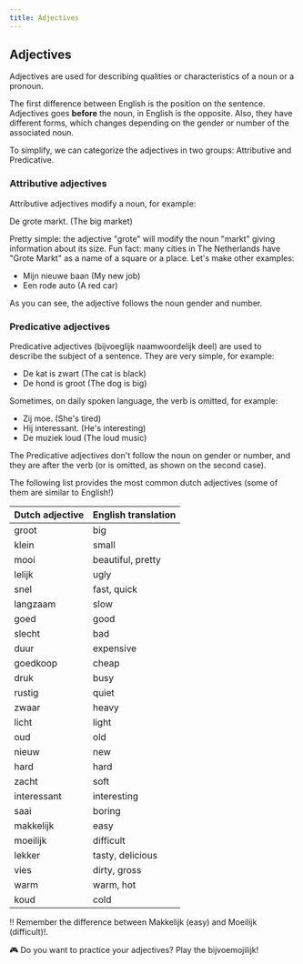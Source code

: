 ```yaml
---
title: Adjectives
---
```


## Adjectives

Adjectives are used for describing qualities or characteristics of a noun or a pronoun.

The first difference between English is the position on the sentence. Adjectives goes **before** the noun, in English is the opposite. Also, they have different forms, which changes depending on the gender or number of the associated noun.

To simplify, we can categorize the adjectives in two groups: Attributive and Predicative.

### Attributive adjectives

Attributive adjectives modify a noun, for example:

De grote markt. (The big market)

Pretty simple: the adjective "grote" will modify the noun "markt" giving information about its size. Fun fact: many cities in The Netherlands have "Grote Markt" as a name of a square or a place.
Let's make other examples:

-   Mijn nieuwe baan (My new job)
-   Een rode auto (A red car)

As you can see, the adjective follows the noun gender and number.

### Predicative adjectives

Predicative adjectives (bijvoeglijk naamwoordelijk deel) are used to describe the subject of a sentence. They are very simple, for example:

-   De kat is zwart (The cat is black)
-   De hond is groot (The dog is big)

Sometimes, on daily spoken language, the verb is omitted, for example:

-   Zij moe. (She's tired)
-   Hij interessant. (He's interesting)
-   De muziek loud (The loud music)

The Predicative adjectives don't follow the noun on gender or number, and they are after the verb (or is omitted, as shown on the second case).

The following list provides the most common dutch adjectives (some of them are similar to English!)

| Dutch adjective | English translation |
| --------------- | ------------------- |
| groot           | big                 |
| klein           | small               |
| mooi            | beautiful, pretty   |
| lelijk          | ugly                |
| snel            | fast, quick         |
| langzaam        | slow                |
| goed            | good                |
| slecht          | bad                 |
| duur            | expensive           |
| goedkoop        | cheap               |
| druk            | busy                |
| rustig          | quiet               |
| zwaar           | heavy               |
| licht           | light               |
| oud             | old                 |
| nieuw           | new                 |
| hard            | hard                |
| zacht           | soft                |
| interessant     | interesting         |
| saai            | boring              |
| makkelijk       | easy                |
| moeilijk        | difficult           |
| lekker          | tasty, delicious    |
| vies            | dirty, gross        |
| warm            | warm, hot           |
| koud            | cold                |

‼️ Remember the difference between Makkelijk (easy) and Moeilijk (difficult)!.

🎮 Do you want to practice your adjectives? Play the bijvoemojilijk!
